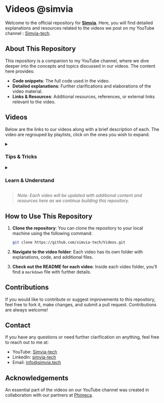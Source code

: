 # Videos @simvia

Welcome to the official repository for [**Simvia**](https://www.simvia.tech). Here, you will find detailed explanations and resources related to the videos we post on my YouTube channel : [Simvia-tech](https://www.youtube.com/@Simvia-tech).

## About This Repository

This repository is a companion to my YouTube channel, where we dive deeper into the concepts and topics discussed in our videos. The content here provides:

- **Code snippets**: The full code used in the video.
- **Detailed explanations**: Further clarifications and elaborations of the video material.
- **Links & Resources**: Additional resources, references, or external links relevant to the video.

## Videos

Below are the links to our videos along with a brief description of each. The video are regrouped by playlists, click on the ones you wish to expand.

<details>
<summary><h3> Tips & Tricks </h3></summary>

### [Install Salome_Meca on Windows using WSL](https://www.youtube.com/watch?v=dgr5NA9gd3A)
First tutorial on the installation of salome_meca with WSL. In this video, we activate WSL on Windows, install the singularity software and its dependencies and download and run with singularity the salome_meca software.

- Software: [code_aster](https://code-aster.org/spip.php?rubrique1), [salome_meca](https://www.salome-platform.org/?page_id=150)
- In-depth breakdowns: [[Tips & Tricks] Install Salome_Meca on Windows using WSL/Commands used in the video.md](https://github.com/simvia-tech/Videos/blob/main/%5BTips%20%26%20Tricks%5D%20Install%20Salome_Meca%20on%20Windows%20using%20WSL/Commands%20used%20in%20the%20video.md)

### [Run a test case with salome meca](https://www.youtube.com/watch?v=gp3PgDTOGUY)
Learn how to open and run a test case of code_aster within salome_meca. There are many test case you can try, all of them are documented.

- Software: [code_aster](https://code-aster.org/spip.php?rubrique1), [salome_meca](https://www.salome-platform.org/?page_id=150)
- In-depth breakdowns: [[Tips & Tricks] Run a test case with Salome meca/Additionnal details on the video.md](https://github.com/simvia-tech/Videos/blob/main/%5BTips%20%26%20Tricks%5D%20Run%20a%20test%20case%20with%20Salome%20meca/Additionnal%20details%20on%20the%20video.md)

### [How to install Docker on Windows and get started with code_saturne](TODO)
In this tutorial, we walk you through the process of installing Docker on your Windows computer and guide you on how to download the
Code_Saturne image directly from our DockerHub. You'll also learn the essential first commands to run Code_Saturne smoothly and get
started with your simulations. Whether you're a beginner or looking to streamline your setup, this video makes the process quick and easy.

- Software: [code_saturne](https://www.code-saturne.org/cms/web/)
- In-depth breakdowns: [[Tips & Tricks] How to install Docker on Windows and get strated with Code_Saturne/Main steps.md](https://github.com/simvia-tech/Videos/blob/main/%5BTips%20%26%20Tricks%5D%20How%20to%20install%20Docker%20on%20Windows%20and%20get%20started%20with%20Code_Saturne/Main%20steps.md)

</details>

<details>
<summary><h3> Learn & Understand </h3></summary>

### [Perform a basic mechanical study with salome_meca](https://www.youtube.com/watch?v=vjUMgDSKJjY)
In this video, you will learn the fundamentals of a standard mechanical study in salome_meca: Create the geometry and groups with the sketch module | Create a mesh for the geometry | Read the mesh with Aster_Study and set up the model using the "isotropic linear elastic" assistant | Run the simulation | Visualize the results with post-processing tools

- Software: [code_aster](https://code-aster.org/spip.php?rubrique1), [salome_meca](https://www.salome-platform.org/?page_id=150)
- In-depth breakdowns: [[Learn & Understand] Perform a basic mechanical study with salome_meca/Additionnal details.md](https://github.com/simvia-tech/Videos/blob/main/%5BLearn%20%26%20Understand%5D%20Perform%20a%20basic%20mechanical%20study%20with%20salome_meca/%5BLearn%20%26%20Understand%5D%20Perform%20a%20basic%20mechanical%20study%20with%20salome_meca.md)

### [Behind the scenes of salome_meca: scripting and files](https://www.youtube.com/watch?v=P9Tcn4K-XGQ)
This video is a direct continuation of "[Learn & Understand] Perform a basic mechanical study with salome_meca." If you haven't seen it yet, you can watch it here: [Link to the video](https://www.youtube.com/watch?v=vjUMgDSKJjY) 

In this video, we focus on the powerful Python scripting capabilities within salome_meca. We explain how to work with the dump file from the previous study, provide a complete overview of the generated files, their functions, and demonstrate how to use them to compile code_aster directly from the bash.

- Software: [code_aster](https://code-aster.org/spip.php?rubrique1), [salome_meca](https://www.salome-platform.org/?page_id=150)
- In-depth breakdowns: [[Learn & Understand] Behind the scenes of salome_meca: scripting and files/Additionnal details.md](https://github.com/simvia-tech/Videos/blob/main/%5BLearn%20%26%20Understand%5D%20Behind%20the%20scenes%20of%20salome_meca%20scripting%20and%20files/Additionnal%20details.md)

### [Von Karman vortices Part 1 - Mesh & Geometry on Salome](TODO)
In this two-part tutorial, we showcase the powerful capabilities of Salome and Code_Saturne by demonstrating their performance on the well-documented Von Karman vortex phenomenon.

In Part 1, we guide you step-by-step through the creation of geometry and mesh, highlighting key tips and tricks in the Geom and Mesh modules. You'll also learn how easy it is to get started with the Docker version of Code_Saturne, which offers impressive performance with minimal installation effort..

- Software: [salome]([https://www.salome-platform.org/?page_id=150](https://www.salome-platform.org/))
- In-depth breakdowns: [[Learn & Understand] Von Karman vortices Part 1 - Mesh & Geometry on Salome
/Details on each step.md](https://github.com/simvia-tech/Videos/blob/main/%5BLearn%20%26%20Understand%5D%20Von%20Karman%20vortices%20Part%201%20-%20Mesh%20%26%20Geometry%20on%20Salome/Details%20on%20each%20step.md)
  
</details>

> *Note: Each video will be updated with additional content and resources here as we continue building this repository.*

## How to Use This Repository

1. **Clone the repository**: You can clone the repository to your local machine using the following command:

    ```bash
    git clone https://github.com/simvia-tech/Videos.git
    ```

2. **Navigate to the video folder**: Each video has its own folder with explanations, code, and additional files.

3. **Check out the README for each video**: Inside each video folder, you’ll find a `markdown` file with further details.

## Contributions

If you would like to contribute or suggest improvements to this repository, feel free to fork it, make changes, and submit a pull request. Contributions are always welcome!

## Contact

If you have any questions or need further clarification on anything, feel free to reach out to me at:

- YouTube: [Simvia-tech](https://www.youtube.com/@Simvia-tech)
- LinkedIn: [simvia-tech](https://www.linkedin.com/company/simvia-tech/)
- Email: [info@simvia.tech](mailto:info@simvia.tech)

## Acknowledgements

An essential part of the videos on our YouTube channel was created in collaboration with our partners at [Phimeca](https://www.phimeca.com/en/).
